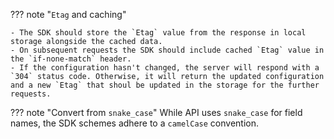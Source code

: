 ??? note "`Etag` and caching"

    - The SDK should store the `Etag` value from the response in local storage alongside the cached data. 
    - On subsequent requests the SDK should include cached `Etag` value in the `if-none-match` header. 
    - If the configuration hasn't changed, the server will respond with a `304` status code. Otherwise, it will return the updated configuration and a new `Etag` that shoul be updated in the storage for the further requests.

??? note "Convert from `snake_case`"
    While API uses `snake_case` for field names, the SDK schemes adhere to a `camelCase` convention.